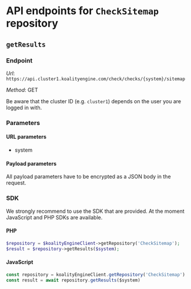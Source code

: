 # API endpoints for `CheckSitemap` repository


## `getResults`



### Endpoint

*Url*: ```https://api.cluster1.koalityengine.com/check/checks/{system}/sitemap```

*Method*: GET

Be aware that the cluster ID (e.g. `cluster1`) depends on the user you are logged in with.

### Parameters

#### URL parameters
 - system

#### Payload parameters

All payload parameters have to be encrypted as a JSON body in the request.


### SDK

We strongly recommend to use the SDK that are provided. At the moment JavaScript and PHP SDKs are available.

#### PHP
```php
$repository = $koalityEngineClient->getRepository('CheckSitemap');
$result = $repository->getResults($system);
```

#### JavaScript

```javascript
const repository = koalityEngineClient.getRepository('CheckSitemap')
const result = await repository.getResults($system)
```

